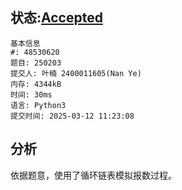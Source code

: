 ## 状态:[Accepted](http://xzmdsa.openjudge.cn/2025hw2/solution/48530620/)
    基本信息
    #: 48530620
    题目: 250203
    提交人: 叶楠 2400011605(Nan Ye)
    内存: 4344kB
    时间: 30ms
    语言: Python3
    提交时间: 2025-03-12 11:23:08

## 分析
依据题意，使用了循环链表模拟报数过程。
